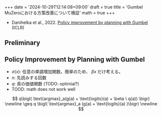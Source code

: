 +++
date = '2024-10-29T12:14:08+09:00'
draft = true
title = 'Gumbel MuZeroにおける方策改善について検証'
math = true
+++

* Danihelka et al., 2022. [Policy improvement by planning with Gumbel](https://openreview.net/forum?id=bERaNdoegnO) (ICLR)

## Preliminary

## Policy Improvement by Planning with Gumbel


* $\sigma(x)$: 任意の単調増加関数。簡単のため、 $\beta x$ だけ考える。
* $n$: 先読みする回数
* $q$: 真の価値関数 (TODO: optimial?)
* TOOD: math does not work well

$$
q\bigl(
  \text{argmax}_a(g(a) + \text{logits}(a) + \beta \ q(a))
\bigr) \newline
\geq q \bigl( \text{argmax}_a (g(a) + \text{logits}(a)  )\bigr) \newline
$$

